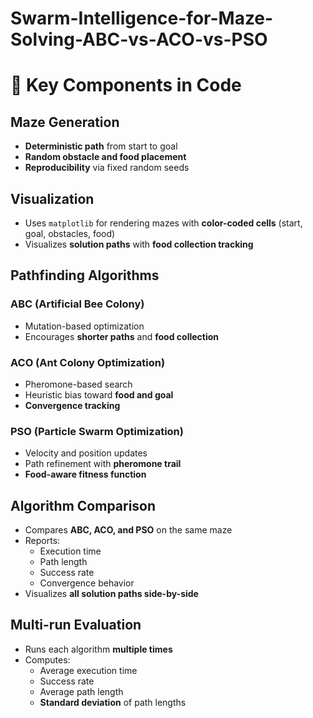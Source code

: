 # Swarm-Intelligence-for-Maze-Solving-ABC-vs-ACO-vs-PSO
# 🧠 Key Components in  Code

## Maze Generation
- **Deterministic path** from start to goal  
- **Random obstacle and food placement**
- **Reproducibility** via fixed random seeds

## Visualization
- Uses `matplotlib` for rendering mazes with **color-coded cells** (start, goal, obstacles, food)
- Visualizes **solution paths** with **food collection tracking**

## Pathfinding Algorithms

### ABC (Artificial Bee Colony)
- Mutation-based optimization  
- Encourages **shorter paths** and **food collection**

### ACO (Ant Colony Optimization)
- Pheromone-based search  
- Heuristic bias toward **food and goal**  
- **Convergence tracking**

### PSO (Particle Swarm Optimization)
- Velocity and position updates  
- Path refinement with **pheromone trail**  
- **Food-aware fitness function**

## Algorithm Comparison
- Compares **ABC, ACO, and PSO** on the same maze  
- Reports:
  - Execution time  
  - Path length  
  - Success rate  
  - Convergence behavior  
- Visualizes **all solution paths side-by-side**

## Multi-run Evaluation
- Runs each algorithm **multiple times**
- Computes:
  - Average execution time  
  - Success rate  
  - Average path length  
  - **Standard deviation** of path lengths
